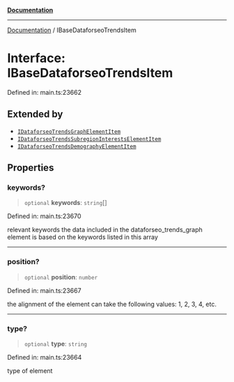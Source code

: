 [**Documentation**](../README.md)

***

[Documentation](../README.md) / IBaseDataforseoTrendsItem

# Interface: IBaseDataforseoTrendsItem

Defined in: main.ts:23662

## Extended by

- [`IDataforseoTrendsGraphElementItem`](IDataforseoTrendsGraphElementItem.md)
- [`IDataforseoTrendsSubregionInterestsElementItem`](IDataforseoTrendsSubregionInterestsElementItem.md)
- [`IDataforseoTrendsDemographyElementItem`](IDataforseoTrendsDemographyElementItem.md)

## Properties

### keywords?

> `optional` **keywords**: `string`[]

Defined in: main.ts:23670

relevant keywords
the data included in the dataforseo_trends_graph element is based on the keywords listed in this array

***

### position?

> `optional` **position**: `number`

Defined in: main.ts:23667

the alignment of the element
can take the following values: 1, 2, 3, 4, etc.

***

### type?

> `optional` **type**: `string`

Defined in: main.ts:23664

type of element
